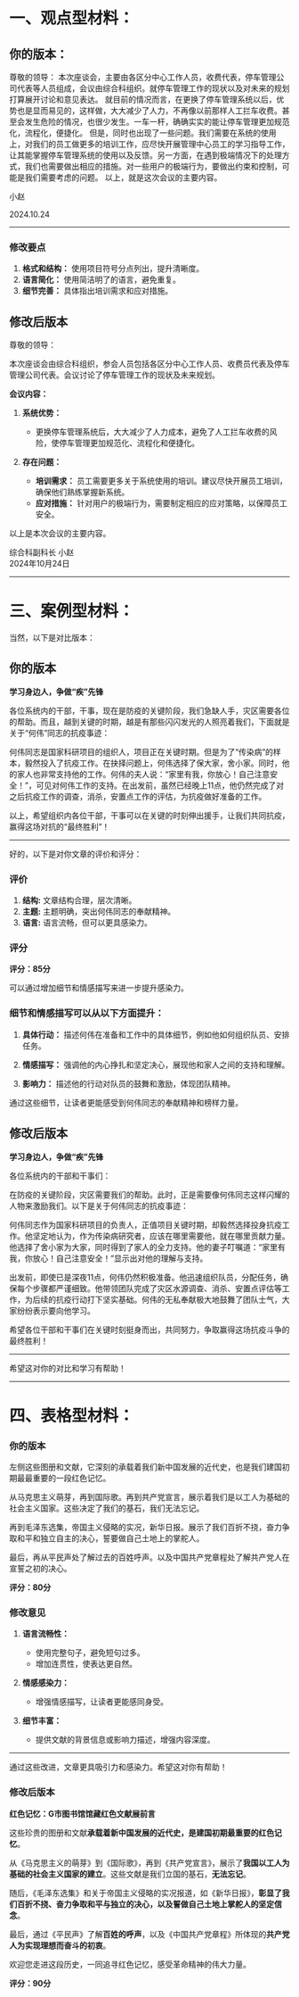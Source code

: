 # 一、观点型材料：

## 你的版本：

尊敬的领导：
      本次座谈会，主要由各区分中心工作人员，收费代表，停车管理公司代表等人员组成，会议由综合科组织。就停车管理工作的现状以及对未来的规划打算展开讨论和意见表达。
       就目前的情况而言，在更换了停车管理系统以后，优势也是显而易见的，这样做，大大减少了人力，不再像以前那样人工拦车收费。甚至会发生危险的情况，也很少发生。一车一杆，确确实实的能让停车管理更加规范化，流程化，便捷化。
       但是，同时也出现了一些问题。我们需要在系统的使用上，对我们的员工做更多的培训工作，应尽快开展管理中心员工的学习指导工作，让其能掌握停车管理系统的使用以及反馈。另一方面，在遇到极端情况下的处理方式，我们也需要做出相应的措施。对一些用户的极端行为，要做出约束和控制，可能是我们需要考虑的问题。
       以上，就是这次会议的主要内容。

小赵

2024.10.24		

---

### 修改要点

1. **格式和结构：** 使用项目符号分点列出，提升清晰度。
2. **语言简化：** 使用简洁明了的语言，避免重复。
3. **细节完善：** 具体指出培训需求和应对措施。



## 修改后版本

尊敬的领导：

本次座谈会由综合科组织，参会人员包括各区分中心工作人员、收费员代表及停车管理公司代表。会议讨论了停车管理工作的现状及未来规划。

**会议内容：**

1. **系统优势：**
   - 更换停车管理系统后，大大减少了人力成本，避免了人工拦车收费的风险，使停车管理更加规范化、流程化和便捷化。

2. **存在问题：**
   - **培训需求：** 员工需要更多关于系统使用的培训。建议尽快开展员工培训，确保他们熟练掌握新系统。
   - **应对措施：** 针对用户的极端行为，需要制定相应的应对策略，以保障员工安全。

以上是本次会议的主要内容。

综合科副科长 小赵  
2024年10月24日

---



# 三、案例型材料：

当然，以下是对比版本：

## 你的版本

**学习身边人，争做“疾”先锋**

各位系统内的干部，干事，现在是防疫的关键阶段，我们急缺人手，灾区需要各位的帮助。而且，越到关键的时期，越是有那些闪闪发光的人照亮着我们，下面就是关于“何伟”同志的抗疫事迹：

何伟同志是国家科研项目的组织人，项目正在关键时期。但是为了“传染病”的样本，毅然投入了抗疫工作。在抉择问题上，何伟选择了保大家，舍小家。同时，他的家人也非常支持他的工作。何伟的夫人说：“家里有我，你放心！自己注意安全！”，可见对何伟工作的支持。在出发前，虽然已经晚上11点，他仍然完成了对之后抗疫工作的调查，消杀，安置点工作的评估，为抗疫做好准备的工作。

以上，希望组织内各位干部，干事可以在关键的时刻伸出援手，让我们共同抗疫，赢得这场对抗的“最终胜利”！

---

好的，以下是对你文章的评价和评分：

### 评价

1. **结构:** 文章结构合理，层次清晰。
2. **主题:** 主题明确，突出何伟同志的奉献精神。
3. **语言:** 语言流畅，但可以更具感染力。

### 评分

**评分：85分**

可以通过增加细节和情感描写来进一步提升感染力。

### 细节和情感描写可以从以下方面提升：

1. **具体行动：** 描述何伟在准备和工作中的具体细节，例如他如何组织队员、安排任务。

2. **情感描写：** 强调他的内心挣扎和坚定决心，展现他和家人之间的支持和理解。

3. **影响力：** 描述他的行动对队员的鼓舞和激励，体现团队精神。

通过这些细节，让读者更能感受到何伟同志的奉献精神和榜样力量。



## 修改后版本

**学习身边人，争做“疾”先锋**

各位系统内的干部和干事们：

在防疫的关键阶段，灾区需要我们的帮助。此时，正是需要像何伟同志这样闪耀的人物来激励我们。以下是关于何伟同志的抗疫事迹：

何伟同志作为国家科研项目的负责人，正值项目关键时期，却毅然选择投身抗疫工作。他坚定地认为，作为传染病研究者，应该在哪里需要他，就在哪里贡献力量。他选择了舍小家为大家，同时得到了家人的全力支持。他的妻子叮嘱道：“家里有我，你放心！自己注意安全！”显示出对他的理解与支持。

出发前，即使已是深夜11点，何伟仍然积极准备。他迅速组织队员，分配任务，确保每个步骤都严谨细致。他带领团队完成了灾区水源调查、消杀、安置点评估等工作，为后续的抗疫行动打下坚实基础。何伟的无私奉献极大地鼓舞了团队士气，大家纷纷表示要向他学习。

希望各位干部和干事们在关键时刻挺身而出，共同努力，争取赢得这场抗疫斗争的最终胜利！

---

希望这对你的对比和学习有帮助！



---



# 四、表格型材料：



### 你的版本

左侧这些图册和文献，它深刻的承载着我们新中国发展的近代史，也是我们建国初期最最重要的一段红色记忆。

从马克思主义萌芽，再到国际歌。再到共产党宣言，展示着我们是以工人为基础的社会主义国家。这些决定了我们的基石，我们无法忘记。

再到毛泽东选集，帝国主义侵略的实况，新华日报。展示了我们百折不挠，奋力争取和平和独立自主的决心，誓要做自己土地上的掌舵人。

最后，再从平民声处了解过去的百姓呼声。以及中国共产党章程处了解共产党人在宣誓之初的决心。

**评分：80分**

### 修改意见

1. **语言流畅性：** 
   - 使用完整句子，避免短句过多。
   - 增加连贯性，使表达更自然。

2. **情感感染力：**
   - 增强情感描写，让读者更能感同身受。

3. **细节丰富：**
   - 提供文献的背景信息或影响力描述，增强内容深度。

---

通过这些改进，文章更具吸引力和感染力。希望这对你有帮助！

### 修改后版本

**红色记忆：G市图书馆馆藏红色文献展前言**

这些珍贵的图册和文献**承载着新中国发展的近代史，是建国初期最重要的红色记忆**。

从《马克思主义的萌芽》到《国际歌》，再到《共产党宣言》，展示了**我国以工人为基础的社会主义国家的建立**。这些文献是我们立国的基石，**无法忘记**。

随后，《毛泽东选集》和关于帝国主义侵略的实况报道，如《新华日报》，**彰显了我们百折不挠、奋力争取和平与独立的决心，以及誓做自己土地上掌舵人的坚定信念**。

最后，通过《平民声》了解**百姓的呼声**，以及《中国共产党章程》所体现的**共产党人为实现理想而奋斗的初衷**。

欢迎您走进这段历史，一同追寻红色记忆，感受革命精神的伟大力量。

**评分：90分**



